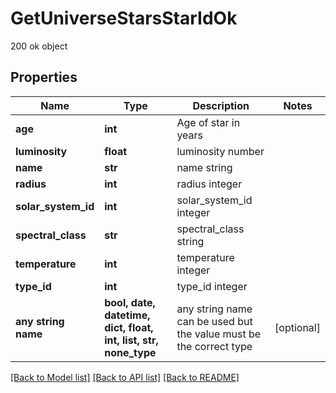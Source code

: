 # GetUniverseStarsStarIdOk

200 ok object

## Properties
Name | Type | Description | Notes
------------ | ------------- | ------------- | -------------
**age** | **int** | Age of star in years | 
**luminosity** | **float** | luminosity number | 
**name** | **str** | name string | 
**radius** | **int** | radius integer | 
**solar_system_id** | **int** | solar_system_id integer | 
**spectral_class** | **str** | spectral_class string | 
**temperature** | **int** | temperature integer | 
**type_id** | **int** | type_id integer | 
**any string name** | **bool, date, datetime, dict, float, int, list, str, none_type** | any string name can be used but the value must be the correct type | [optional]

[[Back to Model list]](../README.md#documentation-for-models) [[Back to API list]](../README.md#documentation-for-api-endpoints) [[Back to README]](../README.md)


